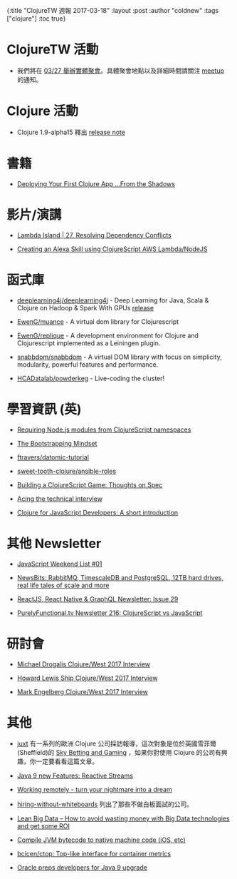 {:title "ClojureTW 週報 2017-03-18"
:layout :post
:author "coldnew"
:tags  ["clojure"]
:toc true}

# ClojureTW 活動

* 我們將在 [03/27 舉辦實體聚會](https://www.meetup.com/Clojure-tw/events/237850316/)。具體聚會地點以及詳細時間請關注 [meetup](https://www.meetup.com/Clojure-tw/events/237850316/) 的通知。

# Clojure 活動

* Clojure 1.9-alpha15 釋出 [release note](https://groups.google.com/forum/#!msg/clojure/7ZqGTjJoQEQ/RkUYCCbeAwAJ)

# 書籍

* [Deploying Your First Clojure App ...From the Shadows](http://www.braveclojure.com/quests/deploy/)

# 影片/演講

* [Lambda Island | 27. Resolving Dependency Conflicts](https://lambdaisland.com/episodes/resolving-clojure-dependency-conflicts)

* [Creating an Alexa Skill using ClojureScript AWS Lambda/NodeJS](https://www.youtube.com/watch?v=JXlmubcb5xo)

# 函式庫

* [deeplearning4j/deeplearning4j](https://github.com/deeplearning4j/deeplearning4j) - Deep Learning for Java, Scala & Clojure on Hadoop & Spark With GPUs [release](https://deeplearning4j.org/releasenotes#zeroeightzero)

* [EwenG/muance](https://github.com/EwenG/muance) - A virtual dom library for Clojurescript

* [EwenG/replique](https://github.com/EwenG/replique) - A development environment for Clojure and Clojurescript implemented as a Leiningen plugin.

* [snabbdom/snabbdom](https://github.com/snabbdom/snabbdom#set-properties-on-remove) - A virtual DOM library with focus on simplicity, modularity, powerful features and performance.

* [HCADatalab/powderkeg](https://github.com/HCADatalab/powderkeg) - Live-coding the cluster!

# 學習資訊 (英)

* [Requiring Node.js modules from ClojureScript namespaces](https://anmonteiro.com/2017/03/requiring-node-js-modules-from-clojurescript-namespaces/)

* [The Bootstrapping Mindset](https://dev.to/ericnormand/the-bootstrapping-mindset)

* [ftravers/datomic-tutorial](https://github.com/ftravers/datomic-tutorial)

* [sweet-tooth-clojure/ansible-roles](https://github.com/sweet-tooth-clojure/ansible-roles)

* [Building a ClojureScript Game: Thoughts on Spec](https://deque.blog/2017/03/14/building-a-clojurescript-game-toughts-on-spec/)

* [Acing the technical interview](https://aphyr.com/posts/340-acing-the-technical-interview)

* [Clojure for JavaScript Developers: A short introduction](https://www.okgrow.com/posts/clojure-for-javascript-developers-a-short-introduction)

# 其他 Newsletter

* [JavaScript Weekend List #01](https://medium.com/@netxm/javascript-weekend-list-01-f06129595d1d#.q7uent643)

* [NewsBits: RabbitMQ, TimescaleDB and PostgreSQL, 12TB hard drives, real life tales of scale and more](https://www.compose.com/articles/newsbits-rabbitmq-timescaledb-and-postgresql-12tb-hard-drives-and-more/)

* [ReactJS, React Native & GraphQL Newsletter: Issue 29](https://reactdom.com/issues/29)

* [PurelyFunctional.tv Newsletter 216: ClojureScript vs JavaScript](https://purelyfunctional.tv/issues/purelyfunctional-tv-newsletter-216-clojurescript-vs-javascript/)

# 研討會

* [Michael Drogalis Clojure/West 2017 Interview](https://purelyfunctional.tv/speaker-interview/michael-drogalis-clojurewest-2017-interview/)

* [Howard Lewis Ship Clojure/West 2017 Interview](https://purelyfunctional.tv/speaker-interview/howard-lewis-ship-clojurewest-2017-interview/)

* [Mark Engelberg Clojure/West 2017 Interview](https://purelyfunctional.tv/speaker-interview/mark-engelberg-clojurewest-2017-interview/)

# 其他

* [juxt](https://juxt.pro) 有一系列的歐洲 Clojure 公司採訪報導，這次對象是位於英國雪菲爾(Sheffield)的 [Sky Betting and Gaming](https://juxt.pro/blog/posts/clojure-in-sky-bet.html) ，如果你對使用 Clojure 的公司有興趣，你一定要看看這篇文章。

* [Java 9 new Features: Reactive Streams](https://aboullaite.me/java-9-new-features-reactive-streams/)

* [Working remotely - turn your nightmare into a dream](https://binarapps.com/blog/working-remotely-turn-your-nightmare-into-a-dream)

* [hiring-without-whiteboards](https://github.com/poteto/hiring-without-whiteboards) 列出了那些不做白板面試的公司。

* [Lean Big Data – How to avoid wasting money with Big Data technologies and get some ROI](http://getindata.com/blog/lean-big-data-how-to-avoid-wasting-money-with-big-data-technologies-and-get-some-roi)

* [Compile JVM bytecode to native machine code (iOS, etc)](https://github.com/bugvm/bugvm)

* [bcicen/ctop: Top-like interface for container metrics](https://github.com/bcicen/ctop)

* [Oracle preps developers for Java 9 upgrade](http://www.javaworld.com/article/3172570/java-language/oracle-preps-developers-for-java-9-upgrade.html)